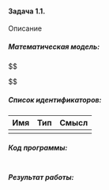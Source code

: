 #### Задача 1.1.
Описание
##### Математическая модель:
$$

$$
##### Список идентификаторов:
| Имя | Тип | Смысл |
| --- | --- | ----- |
|     |     |       |
##### Код программы:
```c

```
##### Результат работы: 